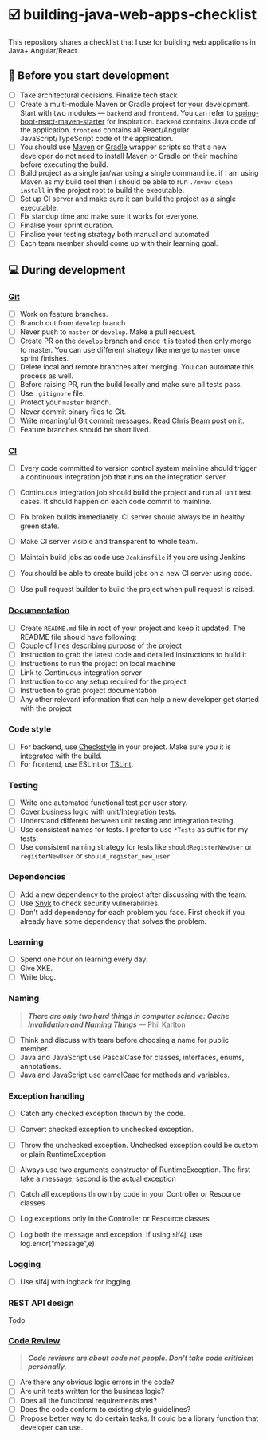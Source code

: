 # :ballot_box_with_check: building-java-web-apps-checklist
This repository shares a checklist that I use for building web applications in Java+ Angular/React.

## :beginner: Before you start development

- [ ] Take architectural decisions. Finalize tech stack
- [ ] Create a multi-module Maven or Gradle project for your development. Start with two modules — `backend` and `frontend`.  You can refer to [spring-boot-react-maven-starter](https://github.com/shekhargulati/spring-boot-react-maven-starter) for inspiration. `backend` contains Java code of the application. `frontend` contains all React/Angular JavaScript/TypeScript code of the application.
- [ ] You should use [Maven](https://github.com/takari/maven-wrapper) or [Gradle](https://docs.gradle.org/current/userguide/gradle_wrapper.html) wrapper scripts so that a new developer do not need to install Maven or Gradle on their machine before executing the build.
- [ ] Build project as a single jar/war using a single command i.e. if I am using Maven as my build tool then I should be able to run `./mvnw clean install` in the project root to build the executable.
- [ ] Set up CI server and make sure it can build the project as a single executable.
- [ ] Fix standup time and make sure it works for everyone.
- [ ] Finalise your sprint duration. 
- [ ] Finalise your testing strategy both manual and automated.
- [ ] Each team member should come up with their learning goal.

## :computer: During development

### [Git](https://www.atlassian.com/git)

- [ ] Work on feature branches.
- [ ] Branch out from `develop` branch
- [ ] Never push to `master` or `develop`. Make a pull request.
- [ ] Create PR on the `develop` branch and once it is tested then only merge to master. You can use different strategy like merge to `master` once sprint finishes.
- [ ] Delete local and remote branches after merging. You can automate this process as well.
- [ ] Before raising PR, run the build locally and make sure all tests pass.
- [ ] Use `.gitignore` file.
- [ ] Protect your `master` branch.
- [ ] Never commit binary files to Git.
- [ ] Write meaningful Git commit messages. [Read Chris Beam post on it](https://chris.beams.io/posts/git-commit/).
- [ ] Feature branches should be short lived.

### [CI](https://martinfowler.com/articles/continuousIntegration.html)

- [ ] Every code committed to version control system mainline should trigger a continuous integration job that runs on the integration server.

- [ ] Continuous integration job should build the project and run all unit test cases. It should happen on each code commit to mainline.

- [ ] Fix broken builds immediately. CI server should always be in healthy green state.

- [ ] Make CI server visible and transparent to whole team.

- [ ] Maintain build jobs as code use `Jenkinsfile` if you are using Jenkins

- [ ] You should be able to create build jobs on a new CI server using code.

- [ ] Use pull request builder to build the project when pull request is raised.


### [Documentation](https://robots.thoughtbot.com/how-to-write-a-great-readme)

- [ ] Create `README.md` file in root of your project and keep it updated. The README file should have following:
- [ ] Couple of lines describing purpose of the project
- [ ] Instruction to grab the latest code and detailed instructions to build it
- [ ] Instructions to run the project on local machine
- [ ] Link to Continuous integration server
- [ ] Instruction to do any setup required for the project
- [ ] Instruction to grab project documentation
- [ ] Any other relevant information that can help a new developer get started with the project

### Code style

- [ ] For backend, use [Checkstyle](http://checkstyle.sourceforge.net/) in your project. Make sure you it is integrated with the build.
- [ ] For frontend, use ESLint or [TSLint](https://palantir.github.io/tslint/).

### Testing

- [ ] Write one automated functional test per user story.
- [ ] Cover business logic with unit/Integration tests.
- [ ] Understand different between unit testing and integration testing.
- [ ] Use consistent names for tests. I prefer to use `*Tests` as suffix for my tests.
- [ ] Use consistent naming strategy for tests like `shouldRegisterNewUser` or `registerNewUser` or `should_register_new_user`

### Dependencies

- [ ] Add a new dependency to the project after discussing with the team.
- [ ] Use [Snyk](https://snyk.io/) to check security vulnerabilities.
- [ ] Don't add dependency for each problem you face. First check if you already have some dependency that solves the problem.

### Learning

- [ ] Spend one hour on learning every day.
- [ ] Give XKE.
- [ ] Write blog.

### Naming

> ***There are only two hard things in computer science: Cache Invalidation and Naming Things*** — Phil Karlton

- [ ] Think and discuss with team before choosing a name for public member.
- [ ] Java and JavaScript use PascalCase for classes, interfaces, enums, annotations.
- [ ] Java and JavaScript use camelCase for methods and variables.

### Exception handling

- [ ] Catch any checked exception thrown by the code.

- [ ] Convert checked exception to unchecked exception.

- [ ] Throw the unchecked exception. Unchecked exception could be custom or plain RuntimeException

- [ ] Always use two arguments constructor of RuntimeException. The first take a message, second is the actual exception

- [ ] Catch all exceptions thrown by code in your Controller or Resource classes

- [ ] Log exceptions only in the Controller or Resource classes

- [ ] Log both the message and exception. If using slf4j, use log.error(“message”,e)

### Logging
- [ ] Use slf4j with logback for logging.

### REST API design

Todo

### [Code Review](https://www.atlassian.com/agile/code-reviews)

> ***Code reviews are about code not people. Don't take code criticism personally.***

- [ ] Are there any obvious logic errors in the code?
- [ ] Are unit tests written for the business logic?
- [ ] Does all the functional requirements met?
- [ ] Does the code conform to existing style guidelines?
- [ ] Propose better way to do certain tasks. It could be a library function that developer can use.
